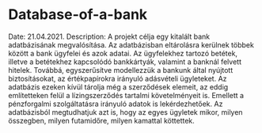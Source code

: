 # Database-of-a-bank
Date: 21.04.2021.
Description:
A projekt célja egy kitalált bank adatbázisának megvalósítása. Az adatbázisban eltárolásra kerülnek többek 
között a bank ügyfelei és azok adatai. Az ügyfelekhez tartozó betétek, illetve a 
betétekhez kapcsolódó bankkártyák, valamint a banknál felvett hitelek. Továbbá, 
egyszerűsítve modellezzük a bankunk által nyújtott biztosításokat, az 
értékpapírokra irányuló adásvételi ügyleteket. Az adatbázis ezeken kívül tárolja 
még a szerződések elemeit, az eddig említetteken felül a lízingszerződés tartalmi 
követelményeit is. Emellett a pénzforgalmi szolgáltatásra irányuló adatok is 
lekérdezhetőek. Az adatbázisból megtudhatjuk azt is, hogy az egyes ügyletek 
mikor, milyen összegben, milyen futamidőre, milyen kamattal köttettek.
